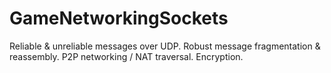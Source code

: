 # GameNetworkingSockets
Reliable &amp; unreliable messages over UDP. Robust message fragmentation &amp; reassembly. P2P networking / NAT traversal. Encryption.
